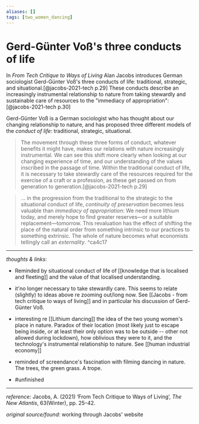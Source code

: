 ```yaml
---
aliases: []
tags: [two_women_dancing]
---
```


# Gerd-Günter Voß's three conducts of life

In _From Tech Critique to Ways of Living_ Alan Jacobs introduces German sociologist Gerd-Günter Voß's three conducts of life: traditional, strategic, and situational.[@jacobs-2021-tech p.29] These conducts describe an increasingly instrumental relationship to nature from taking stewardly and sustainable care of resources to the "immediacy of appropriation":[@jacobs-2021-tech p.30]

Gerd-Günter Voß is a German sociologist who has thought about our changing relationship to nature, and has proposed three different models of the _conduct of life_: traditional, strategic, situational. 

>The movement through these three forms of conduct, whatever benefits it might have, makes our relations with nature increasingly instrumental. We can see this shift more clearly when looking at our changing experience of time, and our understanding of the values inscribed in the passage of time. Within the traditional conduct of life, it is necessary to take stewardly care of the resources required for the exercise of a craft or a profession, as these get passed on from generation to generation.[@jacobs-2021-tech p.29]

>... in the progression from the traditional to the strategic to the situational conduct of life, _continuity of preservation_ becomes less valuable than _immediacy of appropriation_: We need more lithium today, and merely hope to find greater reserves—or a suitable replacement—tomorrow. This revaluation has the effect of shifting the place of the natural order from something intrinsic to our practices to something extrinsic. The whole of nature becomes what economists tellingly call an _externality_. ^ca4c17

---

_thoughts & links:_

- Reminded by situational conduct of life of [[knowledge that is localised and fleeting]] and the value of that localised understanding.
- it'no longer necessary to take stewardly care. This seems to relate (slightly) to ideas above re zooming out/long now. See [[Jacobs - from tech critique to ways of living]] and in particular his discussion of Gerd-Günter Voß. 
- interesting re [[Lithium dancing]] the idea of the two young women's place in nature. Paradox of their location (most likely just to escape being inside, or at least their only option was to be outside -- other not allowed during lockdown), how oblivious they were to it, and the technology's instrumental relationship to nature. See [[human industrial economy]]
- reminded of screendance's fascination with filming dancing in nature. The trees, the green grass. A trope.

- #unfinished 

---

_reference:_ Jacobs, A. (2021) ‘From Tech Critique to Ways of Living’, _The New Atlantis_, 63(Winter), pp. 25–42.

_original source/found:_ working through Jacobs' website